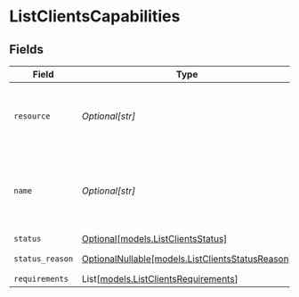 # ListClientsCapabilities


## Fields

| Field                                                                                    | Type                                                                                     | Required                                                                                 | Description                                                                              | Example                                                                                  |
| ---------------------------------------------------------------------------------------- | ---------------------------------------------------------------------------------------- | ---------------------------------------------------------------------------------------- | ---------------------------------------------------------------------------------------- | ---------------------------------------------------------------------------------------- |
| `resource`                                                                               | *Optional[str]*                                                                          | :heavy_minus_sign:                                                                       | Always the word `capability` for this resource type.                                     | capability                                                                               |
| `name`                                                                                   | *Optional[str]*                                                                          | :heavy_minus_sign:                                                                       | A unique name for this capability like `payments` / `settlements`.                       | payments                                                                                 |
| `status`                                                                                 | [Optional[models.ListClientsStatus]](../models/listclientsstatus.md)                     | :heavy_minus_sign:                                                                       | N/A                                                                                      | pending                                                                                  |
| `status_reason`                                                                          | [OptionalNullable[models.ListClientsStatusReason]](../models/listclientsstatusreason.md) | :heavy_minus_sign:                                                                       | N/A                                                                                      | requirement-past-due                                                                     |
| `requirements`                                                                           | List[[models.ListClientsRequirements](../models/listclientsrequirements.md)]             | :heavy_minus_sign:                                                                       | N/A                                                                                      |                                                                                          |